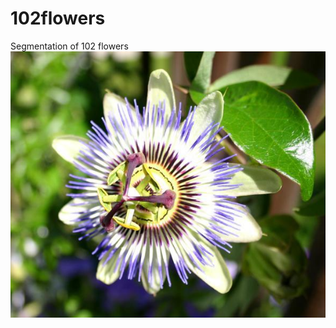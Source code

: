 # 102flowers
Segmentation of 102 flowers
![ori_image](https://github.com/NusLuoKe/102flowers/blob/master/readme_img/image_00001.jpg)